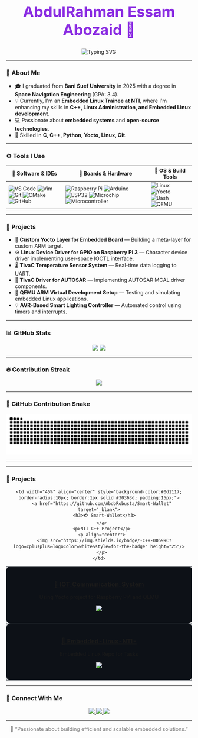 <!-- 🖤 Dark Mode Profile -->
<div align="center">
  <h1 style="color:#8A2BE2; font-size: 40px;">AbdulRahman Essam Abozaid 👋</h1>
  
  <!-- Animated Job Title -->
  <p align="center">
    <img src="https://readme-typing-svg.herokuapp.com?font=Fira+Code&weight=500&size=24&duration=3000&pause=800&color=8A2BE2&center=true&vCenter=true&width=435&lines=Embedded+Linux+Engineer;Embedded+Systems+Developer" alt="Typing SVG" />
  </p>
</div>

---

### 🚀 About Me
- 🎓 I graduated from **Bani Suef University** in 2025 with a degree in **Space Navigation Engineering** (GPA: 3.4).  
- 💡 Currently, I'm an **Embedded Linux Trainee at NTI**, where I'm enhancing my skills in **C++, Linux Administration, and Embedded Linux development**.  
- 💻 Passionate about **embedded systems** and **open-source technologies**.  
- 🧠 Skilled in **C, C++, Python, Yocto, Linux, Git**.  

---

### ⚙️ Tools I Use
<div align="center">

| 🧠 Software & IDEs | 🔌 Boards & Hardware | 🧰 OS & Build Tools |
|--------------------|----------------------|----------------------|
| <img src="https://cdn.jsdelivr.net/gh/devicons/devicon/icons/vscode/vscode-original.svg" height="40" alt="VS Code"/> <img src="https://cdn.jsdelivr.net/gh/devicons/devicon/icons/vim/vim-original.svg" height="40" alt="Vim"/> <img src="https://cdn.jsdelivr.net/gh/devicons/devicon/icons/git/git-original.svg" height="40" alt="Git"/> <img src="https://cdn.jsdelivr.net/gh/devicons/devicon/icons/cmake/cmake-original.svg" height="40" alt="CMake"/> <img src="https://cdn.jsdelivr.net/gh/devicons/devicon/icons/github/github-original.svg" height="40" alt="GitHub"/> | <img src="https://cdn.jsdelivr.net/gh/devicons/devicon/icons/raspberrypi/raspberrypi-original.svg" height="40" alt="Raspberry Pi"/> <img src="https://cdn.jsdelivr.net/gh/devicons/devicon/icons/arduino/arduino-original.svg" height="40" alt="Arduino"/> <img src="https://img.icons8.com/color/48/esp32.png" height="40" alt="ESP32"/> <img src="https://img.icons8.com/color/48/microchip.png" height="40" alt="Microchip"/> <img src="https://img.icons8.com/color/48/microcontroller.png" height="40" alt="Microcontroller"/> | <img src="https://cdn.jsdelivr.net/gh/devicons/devicon/icons/linux/linux-original.svg" height="40" alt="Linux"/> <img src="https://img.icons8.com/color/48/yocto-project.png" height="40" alt="Yocto"/> <img src="https://cdn.jsdelivr.net/gh/devicons/devicon/icons/bash/bash-original.svg" height="40" alt="Bash"/> <img src="https://img.icons8.com/fluency/48/virtual-machine.png" height="40" alt="QEMU"/> |

</div>

---

### 💼 Projects
- 🧩 **Custom Yocto Layer for Embedded Board** — Building a meta-layer for custom ARM target.  
- ⚙️ **Linux Device Driver for GPIO on Raspberry Pi 3** — Character device driver implementing user-space IOCTL interface.  
- 🌡️ **TivaC Temperature Sensor System** — Real-time data logging to UART.  
- 🚗 **TivaC Driver for AUTOSAR** — Implementing AUTOSAR MCAL driver components.  
- 🧠 **QEMU ARM Virtual Development Setup** — Testing and simulating embedded Linux applications.  
- 💡 **AVR-Based Smart Lighting Controller** — Automated control using timers and interrupts.

---

### 📊 GitHub Stats
<div align="center">
  <img src="https://github-readme-stats.vercel.app/api?username=AbdoRobusta&show_icons=true&theme=dracula&include_all_commits=true&count_private=true" height="160" />
  <img src="https://github-readme-stats.vercel.app/api/top-langs/?username=AbdoRobusta&layout=compact&theme=dracula" height="160" />
</div>

---

### 🔥 Contribution Streak
<div align="center">
  <img src="https://streak-stats.demolab.com?user=AbdoRobusta&theme=dracula&hide_border=false" height="180" />
</div>

---

### 🐍 GitHub Contribution Snake
<div align="center">
  <picture>
    <source media="(prefers-color-scheme: dark)" srcset="https://raw.githubusercontent.com/AbdoRobusta/AbdoRobusta/output/github-contribution-grid-snake-dark.svg" />
    <source media="(prefers-color-scheme: light)" srcset="https://raw.githubusercontent.com/AbdoRobusta/AbdoRobusta/output/github-contribution-grid-snake.svg" />
    <img alt="github contribution snake animation" src="https://raw.githubusercontent.com/AbdoRobusta/AbdoRobusta/output/github-contribution-grid-snake-dark.svg" />
  </picture>
</div>

---

---

### 💼 Projects

<div align="center">

<table>
  <tr>
    <td width="45%" align="center" style="background-color:#0d1117; border-radius:10px; border:1px solid #30363d; padding:15px;">
      <a href="https://github.com/AbdoRobusta/IOT_Communication_System" target="_blank">
        <h3>📡 IOT_Communication_System</h3>
      </a>
      <p>Using Yocto project for Raspberry Pi4 and QEMU</p>
      <p align="center">
        <img src="https://img.shields.io/badge/-C++-00599C?logo=cplusplus&logoColor=white&style=for-the-badge" height="25"/>
      </p>
    </td>

    <td width="45%" align="center" style="background-color:#0d1117; border-radius:10px; border:1px solid #30363d; padding:15px;">
      <a href="https://github.com/AbdoRobusta/Smart-Wallet" target="_blank">
        <h3>💳 Smart-Wallet</h3>
      </a>
      <p>NTI C++ Project</p>
      <p align="center">
        <img src="https://img.shields.io/badge/-C++-00599C?logo=cplusplus&logoColor=white&style=for-the-badge" height="25"/>
      </p>
    </td>
  </tr>

  <tr>
    <td colspan="2" width="90%" align="center" style="background-color:#0d1117; border-radius:10px; border:1px solid #30363d; padding:15px;">
      <a href="https://github.com/AbdoRobusta/Embedded-Linux-NTI-" target="_blank">
        <h3>🐧 Embedded-Linux-NTI-</h3>
      </a>
      <p>Embedded Linux Repo for Tasks</p>
      <p align="center">
        <img src="https://img.shields.io/badge/-BitBake-FF69B4?logo=yocto-project&logoColor=white&style=for-the-badge" height="25"/>
      </p>
    </td>
  </tr>
</table>

</div>

---

### 🤝 Connect With Me
<div align="center">
  <a href="mailto:abdoessamabozaid@gmail.com">
    <img src="https://img.shields.io/badge/Gmail-D14836?style=for-the-badge&logo=gmail&logoColor=white" />
  </a>
  <a href="https://www.linkedin.com/in/abdo-essam-abozaid-441ab4244" target="_blank">
    <img src="https://img.shields.io/badge/LinkedIn-0077B5?style=for-the-badge&logo=linkedin&logoColor=white" />
  </a>
  <a href="https://github.com/AbdoRobusta" target="_blank">
    <img src="https://img.shields.io/badge/GitHub-171515?style=for-the-badge&logo=github&logoColor=white" />
  </a>
</div>

---

<div align="center">
  <p style="color:#777;">💬 “Passionate about building efficient and scalable embedded solutions.”</p>
</div>
